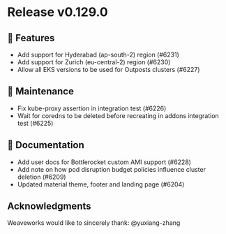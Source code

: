 # Release v0.129.0

## 🚀 Features

- Add support for Hyderabad (ap-south-2) region (#6231)
- Add support for Zurich (eu-central-2) region (#6230)
- Allow all EKS versions to be used for Outposts clusters (#6227)

## 🧰 Maintenance

- Fix kube-proxy assertion in integration test (#6226)
- Wait for coredns to be deleted before recreating in addons integration test (#6225)

## 📝 Documentation

- Add user docs for Bottlerocket custom AMI support (#6228)
- Add note on how pod disruption budget policies influence cluster deletion (#6209)
- Updated material theme, footer and landing page (#6204)

## Acknowledgments
Weaveworks would like to sincerely thank:
@yuxiang-zhang
